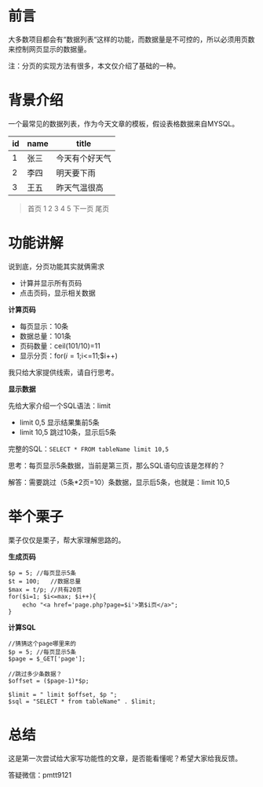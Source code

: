 # 前言

大多数项目都会有“数据列表“这样的功能，而数据量是不可控的，所以必须用页数来控制网页显示的数据量。

注：分页的实现方法有很多，本文仅介绍了基础的一种。

# 背景介绍

一个最常见的数据列表，作为今天文章的模板，假设表格数据来自MYSQL。

id|name|title
--|--|--
1|张三|今天有个好天气
2|李四|明天要下雨
3|王五|昨天气温很高

> 首页 1 2 3 4 5 下一页 尾页

# 功能讲解

说到底，分页功能其实就俩需求

- 计算并显示所有页码
- 点击页码，显示相关数据

**计算页码**

- 每页显示：10条
- 数据总量：101条
- 页码数量：ceil(101/10)=11
- 显示分页：for($i=1;$i<=11;$i++)

我只给大家提供线索，请自行思考。

**显示数据**

先给大家介绍一个SQL语法：limit

- limit 0,5 显示结果集前5条
- limit 10,5 跳过10条，显示后5条

完整的SQL：```SELECT * FROM tableName limit 10,5```

思考：每页显示5条数据，当前是第三页，那么SQL语句应该是怎样的？ 

解答：需要跳过（5条*2页=10）条数据，显示后5条，也就是：limit 10,5

# 举个栗子

栗子仅仅是栗子，帮大家理解思路的。

**生成页码**

```
$p = 5; //每页显示5条
$t = 100;   //数据总量
$max = t/p; //共有20页
for($i=1; $i<=max; $i++){
    echo "<a href='page.php?page=$i'>第$i页</a>";
}
```

**计算SQL**

```
//猜猜这个page哪里来的
$p = 5; //每页显示5条
$page = $_GET['page'];

//跳过多少条数据？
$offset = ($page-1)*$p;

$limit = " limit $offset, $p ";
$sql = "SELECT * from tableName" . $limit;
```

# 总结

这是第一次尝试给大家写功能性的文章，是否能看懂呢？希望大家给我反馈。

答疑微信：pmtt9121